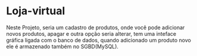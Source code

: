# Loja-virtual
Neste Projeto, seria um cadastro de produtos, onde você pode adicionar novos produtos, apagar e outra opção seria alterar, tem uma inteface gráfica ligada com o banco de 
dados, quando adicionado um produto novo ele é armazenado também no SGBD(MySQL). 

